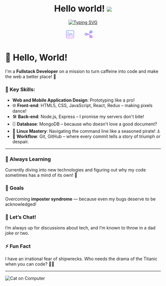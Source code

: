 <!-- Introduction -->
<h1 align="center">
Hello world!
  <img src="https://media.giphy.com/media/hvRJCLFzcasrR4ia7z/giphy.gif" width="28">
</h1>

<!-- Typing SVG by DenverCoder1 - https://github.com/DenverCoder1/readme-typing-svg -->
<p align="center">
  <a href="https://git.io/typing-svg"><img src="https://readme-typing-svg.demolab.com?font=Fira+Code&pause=1000&center=true&width=435&lines=I'm+Aldric+Bottreau;I'm+a+Fullstack+Developer" alt="Typing SVG" /></a>
</p>

<p align="center">
  <a href="https://www.linkedin.com/in/aldric-bottreau-4529902bb/"><img width="32px" alt="Linkedin" title="Linkedin"  src="https://github.com/0xhel/0xhel/blob/main/Ressources/social_logo/linkedin_purple.png"/></a>
  &#8287;&#8287;&#8287;&#8287;&#8287;
  <a href="mailto:0xhel@tutamail.com"><img width="32px" alt="Email" title="Email" src="https://github.com/0xhel/0xhel/blob/main/Ressources/social_logo/email_purple.png"></a>
  &#8287;&#8287;&#8287;&#8287;&#8287;
</p>

# 👋 Hello, World!

I'm a **Fullstack Developer** on a mission to turn caffeine into code and make the web a better place! 🚀

### 🎨 Key Skills:
- **Web and Mobile Application Design**: Prototyping like a pro!
- 🌐 **Front-end**: HTML5, CSS, JavaScript, React, Redux – making pixels dance!
- 🛠️ **Back-end**: Node.js, Express – I promise my servers don't bite!
- 🗄️ **Database**: MongoDB – because who doesn't love a good document?
- 🐧 **Linux Mastery**: Navigating the command line like a seasoned pirate! ⚓️
- 🔄 **Workflow**: Git, GitHub – where every commit tells a story of triumph or despair.

---

### 🌱 Always Learning
Currently diving into new technologies and figuring out why my code sometimes has a mind of its own! 🤖

### 🥅 Goals
Overcoming **imposter syndrome** — because even my bugs deserve to be acknowledged!

### 💬 Let’s Chat!
I’m always up for discussions about tech, and I’m known to throw in a dad joke or two. 

### ⚡ Fun Fact
I have an irrational fear of shipwrecks. Who needs the drama of the Titanic when you can code? 🚢😱

---

![Cat on Computer](https://media.giphy.com/media/JIX9t2j0ZTN9S/giphy.gif)


